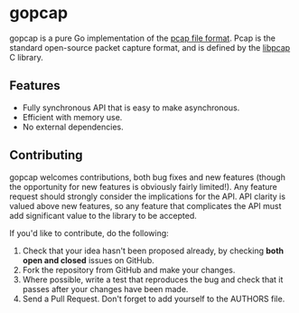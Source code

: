 # gopcap

gopcap is a pure Go implementation of the
[pcap file format](http://wiki.wireshark.org/Development/LibpcapFileFormat).
Pcap is the standard open-source packet capture format, and is defined by the
[libpcap](http://wiki.wireshark.org/libpcap) C library.

## Features

- Fully synchronous API that is easy to make asynchronous.
- Efficient with memory use.
- No external dependencies.

## Contributing

gopcap welcomes contributions, both bug fixes and new features (though the
opportunity for new features is obviously fairly limited!). Any feature request
should strongly consider the implications for the API. API clarity is valued
above new features, so any feature that complicates the API must add
significant value to the library to be accepted.

If you'd like to contribute, do the following:

1. Check that your idea hasn't been proposed already, by checking **both open
   and closed** issues on GitHub.
2. Fork the repository from GitHub and make your changes.
3. Where possible, write a test that reproduces the bug and check that it
   passes after your changes have been made.
4. Send a Pull Request. Don't forget to add yourself to the AUTHORS file.
